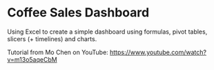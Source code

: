 # Coffee Sales Dashboard
Using Excel to create a simple dashboard using formulas, pivot tables, slicers (+ timelines) and charts.

Tutorial from Mo Chen on YouTube: https://www.youtube.com/watch?v=m13o5aqeCbM
